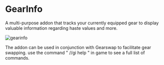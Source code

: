 # GearInfo

A multi-purpose addon that tracks your currently equipped gear to display valuable information 
regarding haste values and more.

![gearinfo](https://i.imgur.com/ovPzmb5.jpg)

The addon can be used in conjunction with Gearswap to facilitate gear swapping.
use the command " //gi help " in game  to see a full list of commands.
